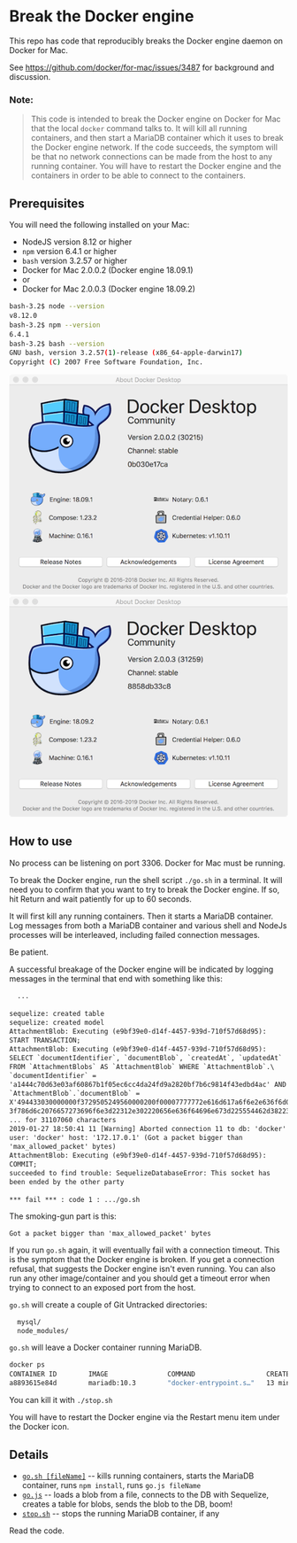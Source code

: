 # Break the Docker engine

This repo has code that reproducibly breaks the Docker engine daemon on Docker for Mac.

See https://github.com/docker/for-mac/issues/3487 for background and discussion.

### Note:
> This code is intended to break the Docker engine on Docker for Mac that the local `docker` command talks to.
It will kill all running containers, and then start a MariaDB container which it uses to break the Docker engine network.
If the code succeeds, the symptom will be that no network connections can be made from the host to any running container.
You will have to restart the Docker engine and the containers in order to be able to connect to the containers.

## Prerequisites

You will need the following installed on your Mac:
* NodeJS version 8.12 or higher
* `npm` version 6.4.1 or higher
* `bash` version 3.2.57 or higher
* Docker for Mac 2.0.0.2 (Docker engine 18.09.1)
* or
* Docker for Mac 2.0.0.3 (Docker engine 18.09.2)


```bash
bash-3.2$ node --version
v8.12.0
bash-3.2$ npm --version
6.4.1
bash-3.2$ bash --version
GNU bash, version 3.2.57(1)-release (x86_64-apple-darwin17)
Copyright (C) 2007 Free Software Foundation, Inc.
```
![Docker for Mac 2.0.0.2](./DockerForMac-version.png)  ![Docker for Mac 2.0.0.3](./DockerForMac-version2.png)

## How to use

No process can be listening on port 3306.
Docker for Mac must be running.

To break the Docker engine, run the shell script `./go.sh` in a terminal.
It will need you to confirm that you want to try to break the Docker engine.
If so, hit Return and wait patiently for up to 60 seconds.

It will first kill any running containers.
Then it starts a MariaDB container.
Log messages from both a MariaDB container and various shell and NodeJs processes will be interleaved, including failed connection messages.

Be patient.

A successful breakage of the Docker engine will be indicated by logging messages in the terminal that end with something like this:
```
  ...

sequelize: created table
sequelize: created model
AttachmentBlob: Executing (e9bf39e0-d14f-4457-939d-710f57d68d95): START TRANSACTION;
AttachmentBlob: Executing (e9bf39e0-d14f-4457-939d-710f57d68d95): SELECT `documentIdentifier`, `documentBlob`, `createdAt`, `updatedAt` FROM `AttachmentBlobs` AS `AttachmentBlob` WHERE `AttachmentBlob`.\
`documentIdentifier` = 'a1444c70d63e03af60867b1f05ec6cc4da24fd9a2820bf7b6c9814f43edbd4ac' AND `AttachmentBlob`.`documentBlob` = X'494433030000000f3729505249560000200f00007777772e616d617a6f6e2e636f6d003c\
3f786d6c2076657273696f6e3d22312e302220656e636f64696e673d225554462d38223f3e0a3c756974733a5549545320786d6c6e733a7873693d226874 ... for 31107060 characters
2019-01-27 18:50:41 11 [Warning] Aborted connection 11 to db: 'docker' user: 'docker' host: '172.17.0.1' (Got a packet bigger than 'max_allowed_packet' bytes)
AttachmentBlob: Executing (e9bf39e0-d14f-4457-939d-710f57d68d95): COMMIT;
succeeded to find trouble: SequelizeDatabaseError: This socket has been ended by the other party

*** fail *** : code 1 : .../go.sh
```
The smoking-gun part is this:
```
Got a packet bigger than 'max_allowed_packet' bytes
```

If you run `go.sh` again, it will eventually fail with a connection timeout.
This is the symptom that the Docker engine is broken.
If you get a connection refusal, that suggests the Docker engine isn't even running.
You can also run any other image/container and you should get a timeout error when trying to connect to an exposed port from the host.


`go.sh` will create a couple of Git Untracked directories:
```
  mysql/
  node_modules/
```

`go.sh` will leave a Docker container running MariaDB.
```bash
docker ps
CONTAINER ID        IMAGE               COMMAND                  CREATED             STATUS              PORTS                    NAMES
a8893615e84d        mariadb:10.3        "docker-entrypoint.s…"   13 minutes ago      Up 13 minutes       0.0.0.0:3306->3306/tcp   dockerbug
```
You can kill it with `./stop.sh`


You will have to restart the Docker engine via the Restart menu item under the Docker icon.

## Details

* [`go.sh [fileName]`](file:./go.sh) -- kills running containers, starts the MariaDB container, runs `npm install`, runs `go.js fileName`
* [`go.js`](file:./go.js) -- loads a blob from a file, connects to the DB with Sequelize, creates a table for blobs, sends the blob to the DB, boom!
* [`stop.sh`](file:./stop.sh) -- stops the running MariaDB container, if any

Read the code.
